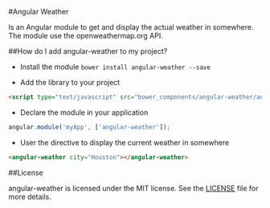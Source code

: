#Angular Weather

Is an Angular module to get and display the actual weather in somewhere. The module  use the openweathermap.org API.

##How do I add angular-weather to my project?

- Install the module `bower install angular-weather --save`

- Add the library to your project
```html
<script type="text/javascript" src="bower_components/angular-weather/angular-weather.js"></script>
```

- Declare the module in your application
```javascript
angular.module('myApp', ['angular-weather']);
```

- User the directive to display the current weather in somewhere
```html
<angular-weather city="Houston"></angular-weather>
```

##License

angular-weather is licensed under the MIT license. See the [LICENSE](LICENSE) file for more details.